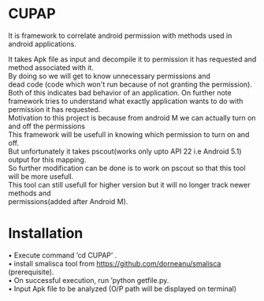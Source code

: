 # CUPAP
It is framework to correlate android permission with methods used in android applications.</br>

It takes Apk file as input and decompile it to permission it has requested and method associated with it.</br>
By doing so we will get to know unnecessary permissions and</br> dead code (code which won't run because of not granting the permission).</br>
Both of this indicates bad behavior of an application. On further note framework tries to understand what exactly application wants to do with permission it has requested.</br>Motivation to this project is because from android M we can actually turn on and off the permissions </br>This framework will be usefull in knowing which permission to turn on and off.</br>But unfortunately it takes pscout(works only upto API 22 i.e Android 5.1) output for this mapping.</br> So further modification can be done is to work on pscout so that this tool will be more usefull.</br>
This tool can still usefull for higher version but it will no longer track newer methods and</br> permissions(added after Android M).


# Installation

• Execute command ’cd CUPAP’ .</br>
• install smalisca tool from https://github.com/dorneanu/smalisca (prerequisite).</br>
• On successful execution, run ’python getfile.py.</br>
• Input Apk file to be analyzed (O/P path will be displayed on terminal)



